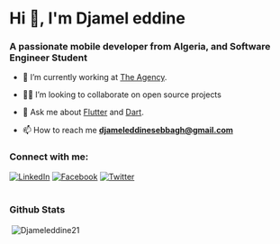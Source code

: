 <h1>Hi 👋, I'm Djamel eddine</h1>
<h3>A passionate mobile developer from Algeria, and Software Engineer Student</h3>

- 🔭 I’m currently working at [The Agency](http://www.theagency-dz.com/).

- 🧑‍💻 I’m looking to collaborate on open source projects

- 💬 Ask me about [Flutter](https://flutter.dev) and [Dart](https://dart.dev).

- 📫 How to reach me **djameleddinesebbagh@gmail.com**

<h3 align="left">Connect with me:</h3>
<a href="https://www.linkedin.com/in/djamel-eddine-sebbagh-b34810155" target="_blank"><img src="https://img.shields.io/badge/LinkedIn-%230077B5.svg?&style=flat-square&logo=linkedin&logoColor=white" alt="LinkedIn"></a>
<a href="https://www.facebook.com/profile.php?id=100033406563949" target="_blank"><img src="https://img.shields.io/badge/Facebook-%232D88FF.svg?&style=flat-square&logo=facebook&logoColor=white" alt="Facebook"></a>
<a href="https://twitter.com/EddineSebbagh?s=07" target="_blank"><img src="https://img.shields.io/badge/Twitter-%231877F2.svg?&style=flat-square&logo=twitter&logoColor=white" alt="Twitter"></a>
<br><br>

### Github Stats

<p>&nbsp;<img align="center" src="https://github-readme-stats.vercel.app/api?username=Djameleddine21&show_icons=true&locale=en" alt="Djameleddine21" /></p>
